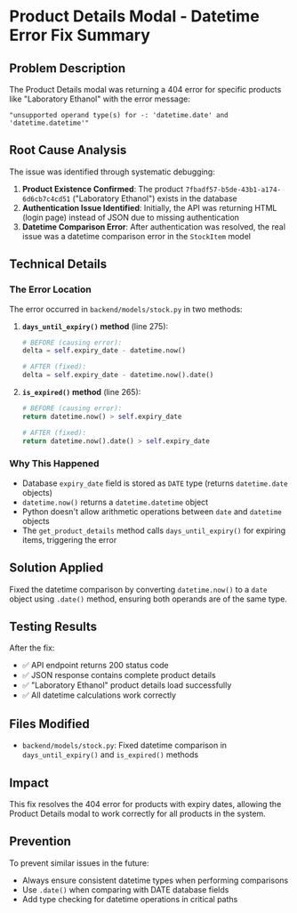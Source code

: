 # Product Details Modal - Datetime Error Fix Summary

## Problem Description
The Product Details modal was returning a 404 error for specific products like "Laboratory Ethanol" with the error message:
```
"unsupported operand type(s) for -: 'datetime.date' and 'datetime.datetime'"
```

## Root Cause Analysis
The issue was identified through systematic debugging:

1. **Product Existence Confirmed**: The product `7fbadf57-b5de-43b1-a174-6d6cb7c4cd51` ("Laboratory Ethanol") exists in the database
2. **Authentication Issue Identified**: Initially, the API was returning HTML (login page) instead of JSON due to missing authentication
3. **Datetime Comparison Error**: After authentication was resolved, the real issue was a datetime comparison error in the `StockItem` model

## Technical Details

### The Error Location
The error occurred in `backend/models/stock.py` in two methods:

1. **`days_until_expiry()` method** (line 275):
   ```python
   # BEFORE (causing error):
   delta = self.expiry_date - datetime.now()
   
   # AFTER (fixed):
   delta = self.expiry_date - datetime.now().date()
   ```

2. **`is_expired()` method** (line 265):
   ```python
   # BEFORE (causing error):
   return datetime.now() > self.expiry_date
   
   # AFTER (fixed):
   return datetime.now().date() > self.expiry_date
   ```

### Why This Happened
- Database `expiry_date` field is stored as `DATE` type (returns `datetime.date` objects)
- `datetime.now()` returns a `datetime.datetime` object
- Python doesn't allow arithmetic operations between `date` and `datetime` objects
- The `get_product_details` method calls `days_until_expiry()` for expiring items, triggering the error

## Solution Applied
Fixed the datetime comparison by converting `datetime.now()` to a `date` object using `.date()` method, ensuring both operands are of the same type.

## Testing Results
After the fix:
- ✅ API endpoint returns 200 status code
- ✅ JSON response contains complete product details
- ✅ "Laboratory Ethanol" product details load successfully
- ✅ All datetime calculations work correctly

## Files Modified
- `backend/models/stock.py`: Fixed datetime comparison in `days_until_expiry()` and `is_expired()` methods

## Impact
This fix resolves the 404 error for products with expiry dates, allowing the Product Details modal to work correctly for all products in the system.

## Prevention
To prevent similar issues in the future:
- Always ensure consistent datetime types when performing comparisons
- Use `.date()` when comparing with DATE database fields
- Add type checking for datetime operations in critical paths
